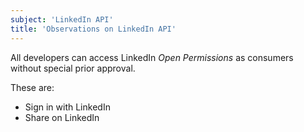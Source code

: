 ```yaml
---
subject: 'LinkedIn API'
title: 'Observations on LinkedIn API'
---
```



All developers can access LinkedIn _Open Permissions_ as consumers without special prior approval.

These are:

- Sign in with LinkedIn
- Share on LinkedIn